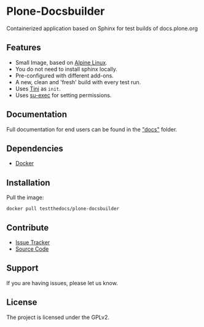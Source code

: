 # Plone-Docsbuilder

Containerized application based on Sphinx for test builds of docs.plone.org

## Features

- Small Image, based on [Alpine Linux](http://www.alpinelinux.org/).
- You do not need to install sphinx locally.
- Pre-configured with different add-ons.
- A new, clean and 'fresh' build with every test run.
- Uses [Tini](https://github.com/krallin/tini) as `init`.
- Uses [su-exec](https://github.com/ncopa/su-exec) for setting permissions.

## Documentation

Full documentation for end users can be found in the ["docs"](docs) folder.

## Dependencies

- [Docker](https://docker.com "Homepage of docker")

## Installation

Pull the image:

```
docker pull testthedocs/plone-docsbuilder
```

## Contribute

- [Issue Tracker](github.com/testthedocs/plone-docsbuilder/issues)
- [Source Code](github.com/testthedocs/plone-docsbuilder)

## Support

If you are having issues, please let us know.

## License

The project is licensed under the GPLv2.
